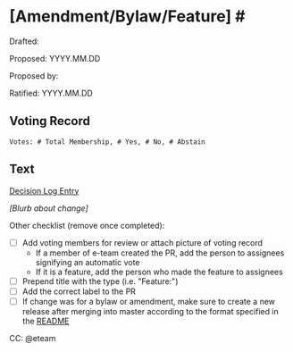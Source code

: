 # [Amendment/Bylaw/Feature] \#

Drafted: 

Proposed: YYYY.MM.DD

Proposed by: 

Ratified: YYYY.MM.DD

## Voting Record

    Votes: # Total Membership, # Yes, # No, # Abstain

## Text

[Decision Log Entry](https://go.calblueprint.org/decisions)

*[Blurb about change]*

Other checklist (remove once completed):

- [ ] Add voting members for review or attach picture of voting record
  - If a member of e-team created the PR, add the person to assignees signifying an automatic vote
  - If it is a feature, add the person who made the feature to assignees
- [ ] Prepend title with the type (i.e. "Feature:")
- [ ] Add the correct label to the PR
- [ ] If change was for a bylaw or amendment, make sure to create a new release after merging into master according to the format specified in the [README](https://github.com/calblueprint/constitution#releases)

CC: @eteam
